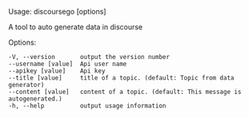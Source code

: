   Usage: discoursego [options] <targetSite>

  A tool to auto generate data in discourse


  Options:

    -V, --version       output the version number
    --username [value]  Api user name
    --apikey [value]    Api key
    --title [value]     title of a topic. (default: Topic from data generator)
    --content [value]   content of a topic. (default: This message is autogenerated.)
    -h, --help          output usage information